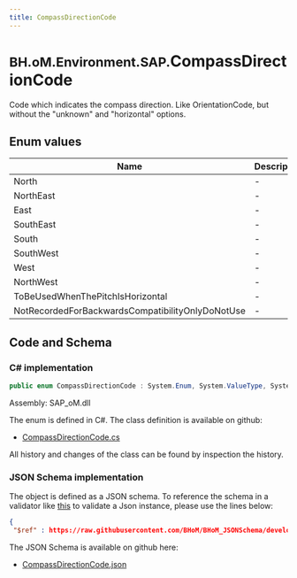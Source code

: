 ```yaml
---
title: CompassDirectionCode
---
```


# <small>BH.oM.Environment.SAP.</small>**CompassDirectionCode**

Code which indicates the compass direction.  Like OrientationCode, but without the "unknown" and "horizontal" options.

## Enum values

| Name            | Description                                                    |
|-----------------|----------------------------------------------------------------|
| North |  -  |
| NorthEast |  -  |
| East |  -  |
| SouthEast |  -  |
| South |  -  |
| SouthWest |  -  |
| West |  -  |
| NorthWest |  -  |
| ToBeUsedWhenThePitchIsHorizontal |  -  |
| NotRecordedForBackwardsCompatibilityOnlyDoNotUse |  -  |


## Code and Schema

### C# implementation

``` C# title="C#"
public enum CompassDirectionCode : System.Enum, System.ValueType, System.IComparable, System.ISpanFormattable, System.IFormattable, System.IConvertible
```

Assembly: SAP_oM.dll

The enum is defined in C#. The class definition is available on github:

- [CompassDirectionCode.cs](https://github.com/BHoM/SAP_Toolkit/blob/develop/SAP_oM/Enums\CompassDirectionCode.cs)

All history and changes of the class can be found by inspection the history.
### JSON Schema implementation

The object is defined as a JSON schema. To reference the schema in a validator like [this](https://www.jsonschemavalidator.net/) to validate a Json instance, please use the lines below:

``` json title="JSON Schema"
{
 "$ref" : https://raw.githubusercontent.com/BHoM/BHoM_JSONSchema/develop/SAP_oM/SAP/CompassDirectionCode.json}
```

The JSON Schema is available on github here:

- [CompassDirectionCode.json](https://github.com/BHoM/BHoM_JSONSchema/blob/develop/SAP_oM/SAP/CompassDirectionCode.json)
